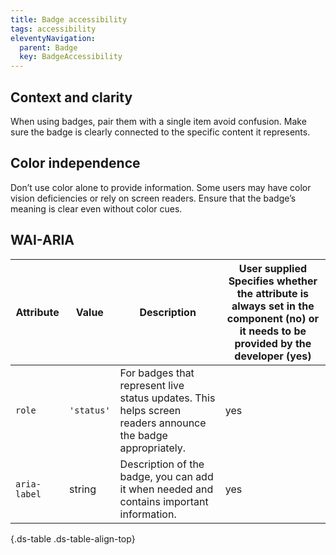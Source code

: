 ```yaml
---
title: Badge accessibility
tags: accessibility
eleventyNavigation:
  parent: Badge
  key: BadgeAccessibility
---
```

<section>

## Context and clarity
When using badges, pair them with a single item avoid confusion. Make sure the badge is clearly connected to the specific content it represents.

</section>

<section>

## Color independence
Don’t use color alone to provide information. Some users may have color vision deficiencies or rely on screen readers.
Ensure that the badge’s meaning is clear even without color cues.

</section>

<section>

## WAI-ARIA

<div class="ds-table-wrapper">

|Attribute|Value|Description|User supplied  <sl-icon name="info" aria-describedby="tooltip1" size="md"></sl-icon><sl-tooltip id="tooltip1">Specifies whether the attribute is always set in the component (no) or it needs to be provided by the developer (yes)</sl-tooltip>|
|-|-|-|-|
|`role`|`'status'`|For badges that represent live status updates. This helps screen readers announce the badge appropriately.|yes|
|`aria-label`|string|Description of the badge, you can add it when needed and contains important information.|yes|

{.ds-table .ds-table-align-top}

</div>

</section>
